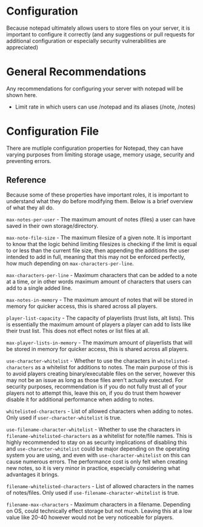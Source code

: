 # Configuration

Because notepad ultimately allows users to store files on your server, it is important to configure it correctly (and any suggestions or pull requests for additional configuration or especially security vulnerabilities are appreciated)

# General Recommendations 

Any recommendations for configuring your server with notepad will be shown here.

- Limit rate in which users can use /notepad and its aliases (/note, /notes)

# Configuration File
There are mutliple configuration properties for Notepad, they can have varying purposes from limiting storage usage, memory usage, security and preventing errors.

## Reference
Because some of these properties have important roles, it is important to understand what they do before modifying them. Below is a brief overview of what they all do.

`max-notes-per-user` - The maximum amount of notes (files) a user can have saved in their own storage/directory. 

`max-note-file-size` - The maximum filesize of a given note. It is important to know that the logic behind limiting filesizes is checking if the limit is equal to or less than the current file size, then appending the additions the user intended to add in full, meaning that this may not be enforced perfectly, how much depending on `max-characters-per-line`.

`max-characters-per-line` - Maximum characters that can be added to a note at a time, or in other words maximum amount of characters that users can add to a single added line.

`max-notes-in-memory` - The maximum amount of notes that will be stored in memory for quicker access, this is shared across all players.

`player-list-capacity` - The capacity of playerlists (trust lists, alt lists). This is essentially the maximum amount of players a player can add to lists like their trust list. This does not effect notes or list files at all.

`max-player-lists-in-memory` - The maximum amount of playerlists that will be stored in memory for quicker access, this is shared across all players.

`use-character-whitelist` - Whether to use the characters in `whitelisted-characters` as a whitelist for additions to notes. The main purpose of this is to avoid players creating binary/executable files on the server, however this may not be an issue as long as those files aren't actually executed. For security purposes, recommendation is if you do not fully trust all of your players not to attempt this, leave this on, if you do trust them however disable it for additional performance when adding to notes.

`whitelisted-characters` - List of allowed characters when adding to notes. Only used if `user-character-whitelist` is true.

`use-filename-character-whitelist` - Whether to use the characters in `filename-whitelisted-characters` as a whitelist for note/file names. This is highly recommended to stay on as security implications of disabling this and `use-character-whitelist` could be major depending on the operating system you are using, and even with `use-character-whitelist` on this can cause numerous errors. The performance cost is only felt when creating new notes, so it is very minor in practice, especially considering what advantages it brings.

`filename-whitelisted-characters` - List of allowed characters in the names of notes/files. Only used if `use-filename-character-whitelist` is true.

`filename-max-characters` - Maximum characters in a filename. Depending on OS, could technically effect storage but not much. Leaving this at a low value like 20-40 however would not be very noticeable for players.

